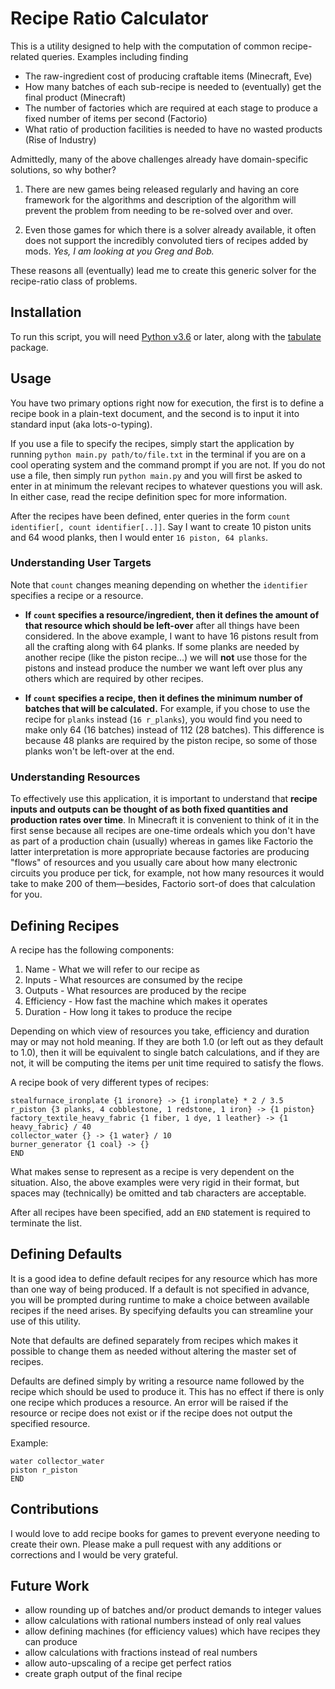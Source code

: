 # Recipe Ratio Calculator
This is a utility designed to help with the computation of common recipe-related queries. Examples including finding
- The raw-ingredient cost of producing craftable items (Minecraft, Eve)
- How many batches of each sub-recipe is needed to (eventually) get the final product (Minecraft)
- The number of factories which are required at each stage to produce a fixed number of items per second (Factorio)
- What ratio of production facilities is needed to have no wasted products (Rise of Industry)


Admittedly, many of the above challenges already have domain-specific solutions, so why bother?
 
1) There are new games being released regularly and having an core framework for the algorithms and description of the
algorithm will prevent the problem from needing to be re-solved over and over.

2) Even those games for which there is a solver already available, it often does not support the incredibly convoluted
tiers of recipes added by mods. *Yes, I am looking at you Greg and Bob.* 

These reasons all (eventually) lead me to create this generic solver for the recipe-ratio class of problems.

## Installation
To run this script, you will need [Python v3.6](https://www.python.org/downloads/) or later, along with the
[tabulate](https://pypi.org/project/tabulate/) package.

## Usage
You have two primary options right now for execution, the first is to define a recipe book in a plain-text document, and
the second is to input it into standard input (aka lots-o-typing).

If you use a file to specify the recipes, simply start the application by running `python main.py path/to/file.txt` in
the terminal if you are on a cool operating system and the command prompt if you are not. If you do not use a file, then
simply run `python main.py` and you will first be asked to enter in at minimum the relevant recipes to whatever
questions you will ask. In either case, read the recipe definition spec for more information.

After the recipes have been defined, enter queries in the form `count identifier[, count identifier[..]]`. Say I want
to create 10 piston units and 64 wood planks, then I would enter `16 piston, 64 planks`.

### Understanding User Targets
Note that `count` changes meaning depending on whether the `identifier` specifies a recipe or a resource.
- **If `count` specifies a resource/ingredient, then it defines the amount of that resource which should be left-over**
after all things have been considered. In the above example, I want to have 16 pistons result from all the crafting
along with 64 planks. If some planks are needed by another recipe (like the piston recipe...) we will **not** use those
for the pistons and instead produce the number we want left over plus any others which are required by other recipes.

- **If `count` specifies a recipe, then it defines the minimum number of batches that will be calculated.** For example,
if you chose to use the recipe for `planks` instead (`16 r_planks`), you would find you need to make only 64
(16 batches) instead of 112 (28 batches). This difference is because 48 planks are required by the piston recipe, so
some of those planks won't be left-over at the end.

### Understanding Resources
To effectively use this application, it is important to understand that **recipe inputs and outputs can be
thought of as both fixed quantities and production rates over time**. In Minecraft it is convenient to think of it in
the first sense because all recipes are one-time ordeals which you don't have as part of a production chain (usually)
whereas in games like Factorio the latter interpretation is more appropriate because factories are producing "flows" of
resources and you usually care about how many electronic circuits you produce per tick, for example, not how many
resources it would take to make 200 of them&mdash;besides, Factorio sort-of does that calculation for you. 

## Defining Recipes
A recipe has the following components:
1) Name - What we will refer to our recipe as
2) Inputs - What resources are consumed by the recipe
3) Outputs - What resources are produced by the recipe
4) Efficiency - How fast the machine which makes it operates
5) Duration - How long it takes to produce the recipe

Depending on which view of resources you take, efficiency and duration may or may not hold meaning. If they are both 1.0
(or left out as they default to 1.0), then it will be equivalent to single batch calculations, and if they are not, it
will be computing the items per unit time required to satisfy the flows.

A recipe book of very different types of recipes:
```
stealfurnace_ironplate {1 ironore} -> {1 ironplate} * 2 / 3.5
r_piston {3 planks, 4 cobblestone, 1 redstone, 1 iron} -> {1 piston}
factory_textile_heavy_fabric {1 fiber, 1 dye, 1 leather} -> {1 heavy_fabric} / 40
collector_water {} -> {1 water} / 10
burner_generator {1 coal} -> {}
END
```

What makes sense to represent as a recipe is very dependent on the situation. Also, the above examples were very rigid
in their format, but spaces may (technically) be omitted and tab characters are acceptable.

After all recipes have been specified, add an `END` statement is required to terminate the list.

## Defining Defaults
It is a good idea to define default recipes for any resource which has more than one way of being produced. If a default
is not specified in advance, you will be prompted during runtime to make a choice between available recipes if the need
arises. By specifying defaults you can streamline your use of this utility.

Note that defaults are defined separately from recipes which makes it possible to change them as needed without
altering the master set of recipes.

Defaults are defined simply by writing a resource name followed by the recipe which should be used to produce it. This
has no effect if there is only one recipe which produces a resource. An error will be raised if the resource or recipe
does not exist or if the recipe does not output the specified resource.

Example:
```
water collector_water
piston r_piston
END
```

## Contributions
I would love to add recipe books for games to prevent everyone needing to create their own. Please make a pull request
with any additions or corrections and I would be very grateful.

## Future Work
- allow rounding up of batches and/or product demands to integer values
- allow calculations with rational numbers instead of only real values
- allow defining machines (for efficiency values) which have recipes they can produce
- allow calculations with fractions instead of real numbers
- allow auto-upscaling of a recipe get perfect ratios
- create graph output of the final recipe